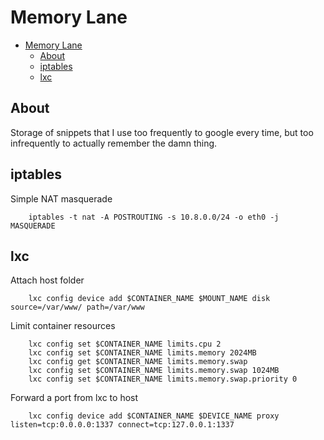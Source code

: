 # Memory Lane

- [Memory Lane](#memory-lane)
    - [About](#About)
    - [iptables](#iptables)
    - [lxc](#lxc)

## About
Storage of snippets that I use too frequently to google every time, but too infrequently to actually remember the damn thing.

## iptables

Simple NAT masquerade
```
    iptables -t nat -A POSTROUTING -s 10.8.0.0/24 -o eth0 -j MASQUERADE 
```

## lxc

Attach host folder
```
    lxc config device add $CONTAINER_NAME $MOUNT_NAME disk source=/var/www/ path=/var/www
```
Limit container resources 
```
    lxc config set $CONTAINER_NAME limits.cpu 2
    lxc config set $CONTAINER_NAME limits.memory 2024MB
    lxc config get $CONTAINER_NAME limits.memory.swap 
    lxc config set $CONTAINER_NAME limits.memory.swap 1024MB
    lxc config set $CONTAINER_NAME limits.memory.swap.priority 0
```
Forward a port from lxc to host
```
    lxc config device add $CONTAINER_NAME $DEVICE_NAME proxy listen=tcp:0.0.0.0:1337 connect=tcp:127.0.0.1:1337
```

